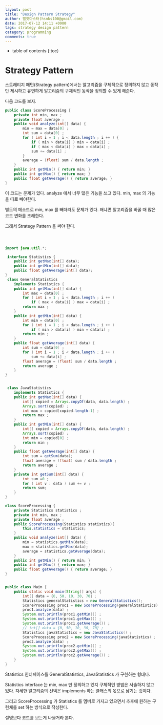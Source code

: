 ```yaml
---
layout: post
title: "Design Pattern Strategy"
author: 뻘짓마스터(hsnks100@gmail.com)
date: 2017-07-12 14:11 +0900
tags: strategy design pattern
category: programming
comments: true
---
```

* table of contents
{:toc}




# Strategy Pattern
스트래티지 패턴(Strategy pattern)에서는 알고리즘을 구체적으로 정의하지 않고 동작만 제시하고 유연하게 알고리즘의 구체적인 동작을 정의할 수 있게 해준다. 


다음 코드를 보자.


``` java
public class ScoreProcessing {
    private int min, max ;
    private float average ;
    public void analyze(int[] data) {
        min = max = data[0] ;
        int sum = data[0] ;
        for ( int i = 1 ; i < data.length ; i ++ ) {
            if ( min > data[i] ) min = data[i] ;
            if ( max < data[i] ) max = data[i] ;
            sum += data[i] ;
        }
        average = (float) sum / data.length ;
    }
    public int getMin() { return min; }
    public int getMax() { return max; }
    public float getAverage() { return average; }
} 
``` 

이 코드는 문제가 있다. analyze 에서 너무 많은 기능을 쓰고 있다. min, max 의 기능을 따로 빼야한다.

별도의 메소드로 min, max 를 빼더라도 문제가 있다. 왜냐면 알고리즘을 바꿀 때 많은 코드 변화를 초래한다.

그래서 Strategy Pattern 을 써야 한다.

```java



import java.util.*;

 interface Statistics {
    public int getMax(int[] data);
    public int getMin(int[] data);
    public float getAverage(int[] data);
}
 class GeneralStatistics
    implements Statistics {
    public int getMax(int[] data) {
        int max = data[0] ;
        for ( int i = 1 ; i < data.length ; i ++ )
            if ( max < data[i] ) max = data[i] ;
        return max ;
    }
    public int getMin(int[] data) {
        int min = data[0] ;
        for ( int i = 1 ; i < data.length ; i ++ )
            if ( min > data[i] ) min = data[i] ;
        return min ;
    }
    public float getAverage(int[] data) {
        int sum = data[0] ;
        for ( int i = 1 ; i < data.length ; i ++ )
            sum += data[i] ;
        float average = (float) sum / data.length ;
        return average ;
    }
}


 class JavaStatistics
    implements Statistics {
    public int getMax(int[] data) {
        int[] copied = Arrays.copyOf(data, data.length) ;
        Arrays.sort(copied) ;
        int max = copied[copied.length-1] ;
        return max ;
    }
    public int getMin(int[] data) {
        int[] copied = Arrays.copyOf(data, data.length) ;
        Arrays.sort(copied) ;
        int min = copied[0] ;
        return min ;
    }
    public float getAverage(int[] data) {
        int sum = getSum(data);
        float average = (float) sum / data.length ;
        return average ;
    }
    private int getSum(int[] data) {
        int sum =0 ;
        for ( int v : data ) sum += v ;
        return sum;
    }
}

class ScoreProcessing {
    private Statistics statistics ;
    private int min, max ;
    private float average ;
    public ScoreProcessing(Statistics statistics){
        this.statistics = statistics;
    }
    public void analyze(int[] data) {
        min = statistics.getMin(data);
        max = statistics.getMax(data);
        average = statistics.getAverage(data);
    }
    public int getMin() { return min; }
    public int getMax() { return max; }
    public float getAverage() { return average; }
}


public class Main {
    public static void main(String[] args) {
        int[] data = {0, 50, 10, 30, 70} ;
        Statistics generalStatistics = new GeneralStatistics();
        ScoreProcessing proc1 = new ScoreProcessing(generalStatistics) ;
        proc1.analyze(data) ;
        System.out.println(proc1.getMin()) ;
        System.out.println(proc1.getMax()) ;
        System.out.println(proc1.getAverage()) ;
        // int[] data = {0, 50, 10, 30, 70} ;
        Statistics javaStatistics = new JavaStatistics() ;
        ScoreProcessing proc2 = new ScoreProcessing(javaStatistics) ;
        proc2.analyze(data) ;
        System.out.println(proc2.getMin()) ;
        System.out.println(proc2.getMax()) ;
        System.out.println(proc2.getAverage()) ;
    }
} 
```

Statistics 인터페이스를 GeneralStatistics, JavaStatistics 가 구현하는 형태다. 

Statistics interface 는 min, max 만 정의하고 있지 구체적인 방법은 서술하지 않고 있다. 자세한 알고리즘의 선택은 implements 하는 클래스의 몫으로 남기는 것이다. 

그리고 ScoreProcessing 가 Statistics 를 멤버로 가지고 있으면서 추후에 원하는 구현체를 set 하는 방식으로 작성한다.

설명보다 코드를 보는게 나을거라 본다.


